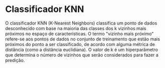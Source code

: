 # Classificador KNN
O classificador KNN (K-Nearest Neighbors) classifica um ponto de dados desconhecido com base na maioria das classes dos k vizinhos mais próximos no espaço de características. O termo "vizinho mais próximo" refere-se aos pontos de dados no conjunto de treinamento que estão mais próximos do ponto a ser classificado, de acordo com alguma métrica de distância (como a distância euclidiana). O valor de k é um hiperparâmetro que determina o número de vizinhos que serão considerados para fazer a predição.